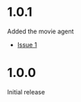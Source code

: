 # 1.0.1
Added the movie agent
- [Issue 1](https://github.com/shamblett/a2a-dart-samples/issues/1)

# 1.0.0
Initial release